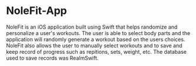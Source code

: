 # NoleFit-App
NoleFit is an iOS application built using Swift that helps randomize and personalize a user's workouts. The user is able to select body parts and the application will randomly generate a workout based on the users choices. NoleFit also allows the user to manually select workouts and to save and keep record of progress such as repitions, sets, weight, etc. The database used to save records was RealmSwift.
